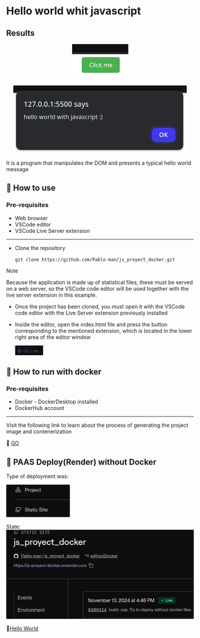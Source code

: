 # Hello world whit javascript
## Results
<p align="center">
    <img src="./public/img/content.png" alt="Hello from javascript">
</p>
<p align="center">
    <img src="./public/img/result.png" alt="Result event">
</p>

It is a program that manipulates the DOM and presents a typical hello world message

## :open_book: How to use
### Pre-requisites
* Web browser
* VSCode editor
* VSCode Live Server extension
---
* Clone the repository

    ```
    git clone https://github.com/Pablo-man/js_proyect_docker.git
    ```
> [!NOTE]
> Because the application is made up of statistical files, these must be served on a web server, so the VSCode code editor will be used together with the live server extension in this example.

* Once the project has been cloned, you must open it with the VSCode code editor with the Live Server extension previously installed

* Inside the editor, open the index.html file and press the button corresponding to the mentioned extension, which is located in the lower right area of ​​the editor window

    ![LiveServerIconStart](./public/img/liverServer.png "Deploy page")

## :rocket: How to run with docker
### Pre-requisites
* Docker - DockerDesktop installed
* DockerHub account
---
Visit the following link to learn about the process of generating the project image and contenerization

:whale2: [GO](https://hub.docker.com/repository/docker/pamendeza/js_docker_project "Docker steps")

## :tennis: PAAS Deploy(Render) without Docker
Type of deployment was:

![Render Service](./public/img/type.png "Service")

State:
![Render Service](./public/img/renderDeploy.png "Service")


:cake:[Hello World](https://js-proyect-docker.onrender.com/ "click for visit")